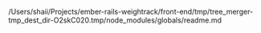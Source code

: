 /Users/shaii/Projects/ember-rails-weightrack/front-end/tmp/tree_merger-tmp_dest_dir-O2skC020.tmp/node_modules/globals/readme.md